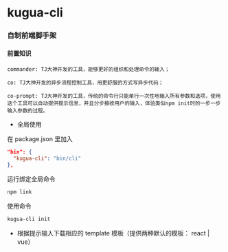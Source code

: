 # kugua-cli

### 自制前端脚手架

#### 前置知识

```base
commander: TJ大神开发的工具，能够更好的组织和处理命令的输入；

co: TJ大神开发的异步流程控制工具，用更舒服的方式写异步代码；

co-prompt: TJ大神开发的工具，传统的命令行只能单行一次性地输入所有参数和选项，使用这个工具可以自动提供提示信息，并且分步接收用户的输入，体验类似npm init时的一步一步输入参数的过程。
```

* 全局使用

在 package.json 里加入

```json
"bin": {
  "kugua-cli": "bin/cli"
},
```

运行绑定全局命令

```cmd
npm link
```

使用命令

```cmd
kugua-cli init
```
- 根据提示输入下载相应的 template 模板（提供两种默认的模板： react | vue）

